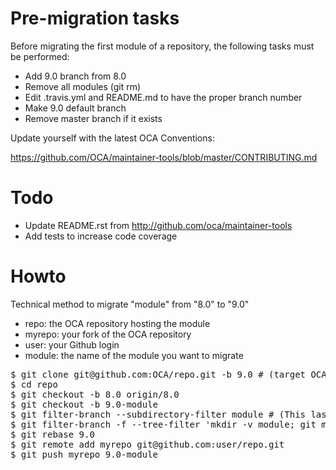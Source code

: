 # Pre-migration tasks

Before migrating the first module of a repository, the following tasks must be performed:

* Add 9.0 branch from 8.0
* Remove all modules (git rm)
* Edit .travis.yml and README.md to have the proper branch number
* Make 9.0 default branch
* Remove master branch if it exists

Update yourself with the latest OCA Conventions:

https://github.com/OCA/maintainer-tools/blob/master/CONTRIBUTING.md

# Todo
* Update README.rst from http://github.com/oca/maintainer-tools
* Add tests to increase code coverage

# Howto

Technical method to migrate "module" from "8.0" to "9.0"

* repo: the OCA repository hosting the module
* myrepo: your fork of the OCA repository
* user: your Github login
* module: the name of the module you want to migrate

<pre>
$ git clone git@github.com:OCA/repo.git -b 9.0 # (target OCA branch)
$ cd repo
$ git checkout -b 8.0 origin/8.0
$ git checkout -b 9.0-module
$ git filter-branch --subdirectory-filter module # (This last step keeps and rewrites the history only for the selected addon.)
$ git filter-branch -f --tree-filter 'mkdir -v module; git mv -k * module' HEAD
$ git rebase 9.0
$ git remote add myrepo git@github.com:user/repo.git
$ git push myrepo 9.0-module
</pre>